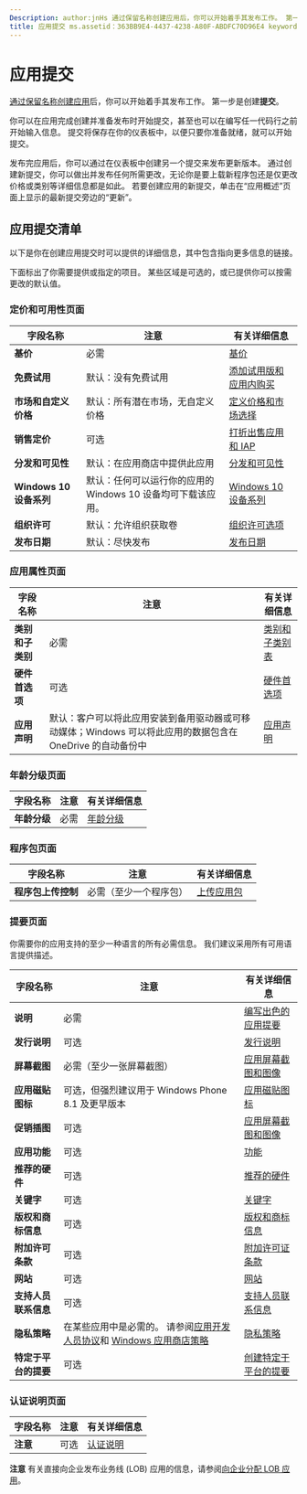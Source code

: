 ```yaml
---
Description: author:jnHs 通过保留名称创建应用后，你可以开始着手其发布工作。 第一步是创建提交。
title: 应用提交 ms.assetid：363BB9E4-4437-4238-A80F-ABDFC70D96E4 keywords:提交应用keywords&#58;必需的信息keywords&#58;必填的字段keywords&#58;必需的数据keywords&#58;清单
---
```


# 应用提交


[通过保留名称创建应用](create-your-app-by-reserving-a-name.md)后，你可以开始着手其发布工作。 第一步是创建**提交**。

你可以在应用完成创建并准备发布时开始提交，甚至也可以在编写任一代码行之前开始输入信息。 提交将保存在你的仪表板中，以便只要你准备就绪，就可以开始提交。

发布完应用后，你可以通过在仪表板中创建另一个提交来发布更新版本。 通过创建新提交，你可以做出并发布任何所需更改，无论你是要上载新程序包还是仅更改价格或类别等详细信息都是如此。 若要创建应用的新提交，单击在“应用概述”页面上显示的最新提交旁边的“更新”。

## 应用提交清单


以下是你在创建应用提交时可以提供的详细信息，其中包含指向更多信息的链接。

下面标出了你需要提供或指定的项目。 某些区域是可选的，或已提供你可以按需更改的默认值。

### 定价和可用性页面
| 字段名称                    | 注意                                       | 有关详细信息                                                             |
|-------------------------------|---------------------------------------------|---------------------------------------------------------------------------|
| **基价**                | 必需                                    | [基价](set-app-pricing-and-availability.md#base-price)              |
| **免费试用**                | 默认：没有免费试用                      | [添加试用版和应用内购买](https://msdn.microsoft.com/library/windows/apps/jj193599)  |
| **市场和自定义价格** | 默认：所有潜在市场，无自定义价格 | [定义价格和市场选择](define-pricing-and-market-selection.md)              |
| **销售定价**              | 可选                                    | [打折出售应用和 IAP](put-apps-and-iaps-on-sale.md)                                       |
| **分发和可见性** | 默认：在应用商店中提供此应用 | [分发和可见性](set-app-pricing-and-availability.md#distribution-and-visibility) | 
| **Windows 10 设备系列**  | 默认：任何可以运行你的应用的 Windows 10 设备均可下载该应用。 | [Windows 10 设备系列](set-app-pricing-and-availability.md#windows-10-device-families) | 
| **组织许可**    | 默认：允许组织获取卷 | [组织许可选项](organizational-licensing.md)                        | 
| **发布日期**                | 默认：尽快发布      | [发布日期](set-app-pricing-and-availability.md#publish-date)          |



### 应用属性页面

| 字段名称                    | 注意                                       | 有关详细信息                                                             |
|-------------------------------|---------------------------------------------|---------------------------------------------------------------------------|
| **类别和子类别**  | 必需                                    | [类别和子类别表](category-and-subcategory-table.md)       |
| **硬件首选项**      | 可选                                    | [硬件首选项](enter-app-properties.md#hardware_preferences)      |
| **应用声明**          | 默认：客户可以将此应用安装到备用驱动器或可移动媒体；Windows 可以将此应用的数据包含在 OneDrive 的自动备份中 | [应用声明](app-declarations.md) |



### 年龄分级页面

| 字段名称                    | 注意                                       | 有关详细信息                          |
|-------------------------------|---------------------------------------------|----------------------------------------|
| **年龄分级**               | 必需                                    | [年龄分级](age-ratings.md)          |



### 程序包页面

| 字段名称                    | 注意                                       | 有关详细信息                          |
|-------------------------------|---------------------------------------------|----------------------------------------|
| **程序包上传控制**    | 必需（至少一个程序包）             | [上传应用包](upload-app-packages.md) | 



### 提要页面

你需要你的应用支持的至少一种语言的所有必需信息。 我们建议采用所有可用语言提供描述。

| 字段名称                    | 注意                                       | 有关详细信息                                                     |
|-------------------------------|---------------------------------------------|-------------------------------------------------------------------|
| **说明**               | 必需                                    | [编写出色的应用提要](write-a-great-app-description.md) | 
| **发行说明**             | 可选                                    | [发行说明](create-app-descriptions.md#release-notes)         |
| **屏幕截图**               | 必需（至少一张屏幕截图）          | [应用屏幕截图和图像](app-screenshots-and-images.md)       |
| **应用磁贴图标**             | 可选，但强烈建议用于 Windows Phone 8.1 及更早版本 | [应用磁贴图标](create-app-descriptions.md#app-tile-icon) | 
| **促销插图**       | 可选                                    | [应用屏幕截图和图像](app-screenshots-and-images.md)       | 
| **应用功能**              | 可选                                    | [功能](create-app-descriptions.md#app-features)               |
| **推荐的硬件**      | 可选                                    | [推荐的硬件](create-app-descriptions.md#recommended-hardware) | 
| **关键字**                  | 可选                                    | [关键字](create-app-descriptions.md#keywords)                   |
| **版权和商标信息** | 可选                                 | [版权和商标信息](create-app-descriptions.md#copyright-and-trademark-info) | 
| **附加许可条款**  | 可选                                    | [附加许可证条款](create-app-descriptions.md#additional-license-terms) | 
| **网站**                   | 可选                                    | [网站](create-app-descriptions.md#website)                     |
| **支持人员联系信息**      | 可选                                    | [支持人员联系信息](create-app-descriptions.md)                | 
| **隐私策略**            | 在某些应用中是必需的。 请参阅[应用开发人员协议](https://msdn.microsoft.com/library/windows/apps/hh694058)和 [Windows 应用商店策略](https://msdn.microsoft.com/library/windows/apps/dn764944.aspx#pol_10_5_1) | [隐私策略](create-app-descriptions.md#privacy-policy) | 
| **特定于平台的提要** | 可选                               | [创建特定于平台的提要](create-platform-specific-descriptions.md) |



### 认证说明页面

| 字段名称                    | 注意                                       | 有关详细信息                                                     |
|-------------------------------|---------------------------------------------|-------------------------------------------------------------------|
| **注意**                     | 可选                                    | [认证说明](notes-for-certification.md)             |

 
**注意** 有关直接向企业发布业务线 (LOB) 应用的信息，请参阅[向企业分配 LOB 应用](distribute-lob-apps-to-enterprises.md)。


<!--HONumber=May16_HO2-->


